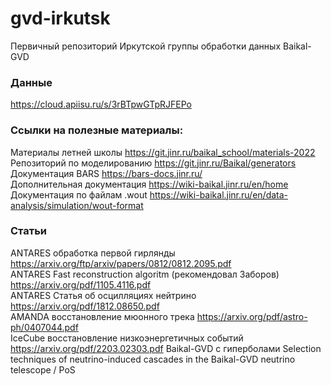 # gvd-irkutsk
Первичный репозиторий Иркутской группы обработки данных Baikal-GVD

### Данные
https://cloud.apiisu.ru/s/3rBTpwGTpRJFEPo

### Ссылки на полезные материалы:
Материалы летней школы https://git.jinr.ru/baikal_school/materials-2022  
Репозиторий по моделированию https://git.jinr.ru/Baikal/generators  
Документация BARS https://bars-docs.jinr.ru/  
Дополнительная документация https://wiki-baikal.jinr.ru/en/home  
Документация по файлам .wout https://wiki-baikal.jinr.ru/en/data-analysis/simulation/wout-format

### Статьи
ANTARES обработка первой гирлянды https://arxiv.org/ftp/arxiv/papers/0812/0812.2095.pdf  
ANTARES Fast reconstruction algoritm (рекомендовал Заборов) https://arxiv.org/pdf/1105.4116.pdf  
ANTARES Статья об осцилляциях нейтрино https://arxiv.org/pdf/1812.08650.pdf  
AMANDA восстановление мюонного трека https://arxiv.org/pdf/astro-ph/0407044.pdf  
IceCube восстановление низкоэнергетичных событий https://arxiv.org/pdf/2203.02303.pdf
Baikal-GVD с гиперболами Selection techniques of neutrino-induced cascades in the
Baikal-GVD neutrino telescope / PoS
